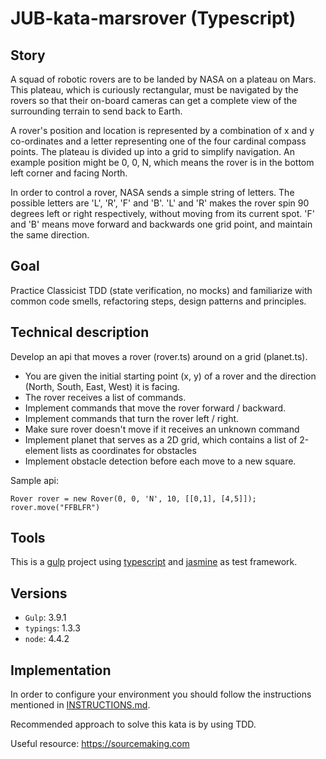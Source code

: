 # JUB-kata-marsrover (Typescript)

## Story

A squad of robotic rovers are to be landed by NASA on a plateau on Mars. 
This plateau, which is curiously rectangular, must be navigated by the 
rovers so that their on-board cameras can get a complete view of the 
surrounding terrain to send back to Earth.

A rover's position and location is represented by a combination of x 
and y co-ordinates and a letter representing one of the four cardinal 
compass points. The plateau is divided up into a grid to simplify 
navigation. An example position might be 0, 0, N, which means the 
rover is in the bottom left corner and facing North.

In order to control a rover, NASA sends a simple string of letters. 
The possible letters are 'L', 'R', 'F' and 'B'. 'L' and 'R' makes the 
rover spin 90 degrees left or right respectively, without moving 
from its current spot. 'F' and 'B' means move forward and backwards one grid point, and 
maintain the same direction.


## Goal
Practice Classicist TDD (state verification, no mocks) and familiarize with common code smells, refactoring steps, design patterns and principles.

## Technical description
Develop an api that moves a rover (rover.ts) around on a grid (planet.ts).

* You are given the initial starting point (x, y) of a rover and the direction (North, South, East, West) it is facing.
* The rover receives a list of commands.
* Implement commands that move the rover forward / backward.
* Implement commands that turn the rover left / right.
* Make sure rover doesn't move if it receives an unknown command
* Implement planet that serves as a 2D grid, which contains a list of 2-element lists as coordinates for obstacles
* Implement obstacle detection before each move to a new square. 

Sample api:
```
Rover rover = new Rover(0, 0, 'N', 10, [[0,1], [4,5]]);
rover.move("FFBLFR")
```

## Tools

This is a [gulp](http://gulpjs.com/) project using [typescript](https://www.typescriptlang.org/) 
and [jasmine](http://jasmine.github.io/) as test framework.

## Versions

* ```Gulp```: 3.9.1
* ```typings```: 1.3.3
* ```node```: 4.4.2

## Implementation

In order to configure your environment you should follow the instructions mentioned in [INSTRUCTIONS.md](https://github.com/TudorMaiereanu/JUB-TDD-kata-marsrover/blob/master/INSTRUCTIONS.md).

Recommended approach to solve this kata is by using TDD.

Useful resource: https://sourcemaking.com
